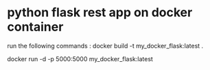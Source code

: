 # python flask rest app on docker container 

run the following  commands :
docker build -t my_docker_flask:latest .

docker run -d -p 5000:5000 my_docker_flask:latest
